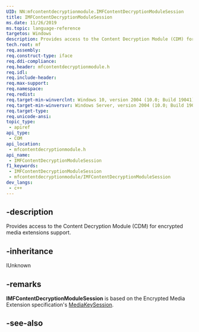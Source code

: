 ```yaml
---
UID: NN:mfcontentdecryptionmodule.IMFContentDecryptionModuleSession
title: IMFContentDecryptionModuleSession
ms.date: 11/26/2019
ms.topic: language-reference
targetos: Windows
description: Provides access to the Content Decryption Module (CDM) for encrypted media extensions support.
tech.root: mf
req.assembly: 
req.construct-type: iface
req.ddi-compliance: 
req.header: mfcontentdecryptionmodule.h
req.idl: 
req.include-header: 
req.max-support: 
req.namespace: 
req.redist: 
req.target-min-winverclnt: Windows 10, version 2004 (10.0; Build 19041)
req.target-min-winversvr: Windows Server, version 2004 (10.0; Build 19041)
req.target-type: 
req.unicode-ansi: 
topic_type:
 - apiref
api_type:
 - COM
api_location:
 - mfcontentdecryptionmodule.h
api_name:
 - IMFContentDecryptionModuleSession
f1_keywords:
 - IMFContentDecryptionModuleSession
 - mfcontentdecryptionmodule/IMFContentDecryptionModuleSession
dev_langs:
 - c++
---
```


## -description

Provides access to the Content Decryption Module (CDM) for encrypted media extensions support.

## -inheritance

IUnknown

## -remarks

**IMFContentDecryptionModuleSession** is based on the Encrypted Media Extension specification's [MediaKeySession](https://www.w3.org/TR/2017/REC-encrypted-media-20170918/#dom-mediakeysession).

## -see-also

